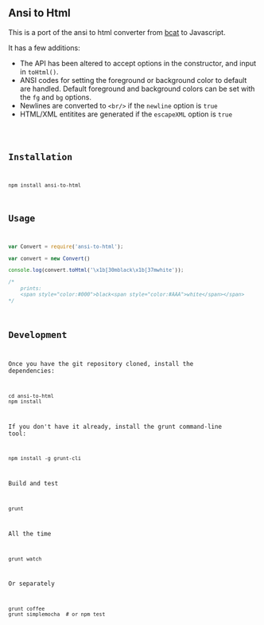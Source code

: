 ## Ansi to Html

This is a port of the ansi to html converter from [bcat](https://github.com/rtomayko/bcat/blob/master/lib/bcat/ansi.rb) to Javascript.

It has a few additions:

* The API has been altered to accept options in the constructor, and input in <code>toHtml()</code>.
* ANSI codes for setting the foreground or background color to default are handled. Default foreground and background colors can be set with the <code>fg</code> and <code>bg</code> options.
* Newlines are converted to <code>&lt;br/&gt;</code> if the <code>newline</code> option is <code>true</code>
* HTML/XML entitites are generated if the <code>escapeXML</code> option is <code>true</true>

## Installation

	npm install ansi-to-html

## Usage

```js
var Convert = require('ansi-to-html');

var convert = new Convert()

console.log(convert.toHtml('\x1b[30mblack\x1b[37mwhite'));

/*
	prints:
	<span style="color:#000">black<span style="color:#AAA">white</span></span>
*/
```

## Development

Once you have the git repository cloned, install the dependencies:

	cd ansi-to-html
	npm install

If you don't have it already, install the grunt command-line tool:

	npm install -g grunt-cli

Build and test

	grunt

All the time

	grunt watch

Or separately

	grunt coffee
	grunt simplemocha  # or npm test
